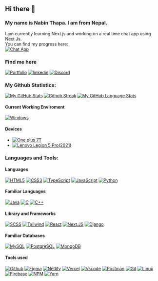 ## Hi there 🙇
### My name is  **Nabin Thapa**. I am from Nepal.
I am currently learning Next.js and working on a real time chat app using Next Js.<br>
You can find my progress here:<br>
[![Chat App](https://img.shields.io/badge/Chat%20App-%23F05033.svg?style=for-the-badge&logo=github&logoColor=white&color=black)](https://github.com/Eragon580101/chat-app)

### Find me here
[![Portfolio](https://img.shields.io/badge/Portfolio-%23F05033.svg?style=for-the-badge&logo=about.me&logoColor=blue&color=black)](https://nabin-thapa.com.np/)
[![linkedin](https://img.shields.io/badge/linkedin-%23F05033.svg?style=for-the-badge&logo=linkedin&logoColor=blue&color=black)](https://www.linkedin.com/in/nabinthapa/)
[![Discord](https://img.shields.io/badge/discord-%23F05033.svg?style=for-the-badge&logo=discord&logoColor=lightblue&color=black)](https://www.discordapp.com/users/484736576241270789)


### My Github Statistics:<br>
[![My GitHub Stats](https://github-readme-stats.vercel.app/api/?username=eragon580101&count_private=true&theme=radical&hide_border=true&border_radius=10&showicons=true)]()
[![Github Streak](https://github-readme-streak-stats.herokuapp.com?user=eragon580101&theme=radical&hide_border=true&border_radius=10)]()
[![My GitHub Language Stats](https://github-readme-stats.vercel.app/api/top-langs/?username=eragon580101&langs_count=4&theme=radical&hide_border=true&border_radius=10)]()

#### Current Working Enviroment       
[![Windows](https://img.shields.io/badge/Windows-%23F05033.svg?style=for-the-badge&logo=windows&logoColor=blue&color=black)]()

#### Devices            
+ [![One plus 7T](https://img.shields.io/badge/Oneplus%207t-%23F05033.svg?style=for-the-badge&logo=oneplus&logoColor=white&color=black)](https://www.oneplus.com/us/7t)
+ [![Lenovo Legion 5 Pro(2021)](https://img.shields.io/badge/Lenovo%20Legion%205%20Pro-%23F05033.svg?style=for-the-badge&logo=lenovo&logoColor=white&color=black)](https://www.lenovo.com/us/en/p/laptops/legion-laptops/legion-5-series/legion-5-pro-16ach6h/wmd00000468)

### Languages and Tools:
#### Languages
[![HTML5](https://img.shields.io/badge/HTML5-E34F26?style=for-the-badge&logo=html5&logoColor=orange&color=black)](https://html5.org/)
[![CSS3](https://img.shields.io/badge/CSS3-1572B6?style=for-the-badge&logo=css3&logoColor=blue&color=black)](https://www.w3.org/Style/CSS/Overview.en.html)
[![TypeScript](https://img.shields.io/badge/typescript-%23F05033.svg?style=for-the-badge&logo=typescript&logoColor=blue&color=black)](https://www.typescriptlang.org/)
[![JavaScript](https://img.shields.io/badge/JavaScript-F7DF1E?style=for-the-badge&logo=javascript&logoColor=yellow&color=black)](https://www.javascript.com/)
[![Python](https://img.shields.io/badge/python-%23F05033.svg?style=for-the-badge&logo=python&logoColor=yellow&color=black)](https://www.python.org/)

#### Familiar Languages
[![Java](https://img.shields.io/badge/Java-%23F05033.svg?style=for-the-badge&logo=openjdk&logoColor=white&color=black)](java.com)
[![C](https://img.shields.io/badge/C-%23F05033.svg?style=for-the-badge&logo=C&logoColor=white&color=black)](https://www.w3schools.com/c/c_intro.php)
[![C++](https://img.shields.io/badge/C++-%23F05033.svg?style=for-the-badge&logo=c%2B%2B&logoColor=blue&color=black)](https://www.w3schools.com/cpp/default.asp)

#### Library and Frameworks
[![SCSS](https://img.shields.io/badge/scss-%23F05033.svg?style=for-the-badge&logo=sass&logoColor=pink&color=black)](https://www.sass-lang.com)
[![Tailwind](https://img.shields.io/badge/Tailwind-%23F05033.svg?style=for-the-badge&logo=tailwindcss&logoColor=blue&color=black)](https://www.tailwindcss.com)
[![React](https://img.shields.io/badge/react-%23F05033.svg?style=for-the-badge&logo=react&logoColor=blue&color=black)](https://www.react.dev/)
[![Next.JS](https://img.shields.io/badge/Next.Js-%23F05033.svg?style=for-the-badge&logo=next.js&logoColor=white&color=black)](nextjs.org)
[![Django](https://img.shields.io/badge/django-%23F05033.svg?style=for-the-badge&logo=django&logoColor=green&color=black)](djangoproject.com)

#### Familiar Databases
[![MySQL](https://img.shields.io/badge/MySQL-00000F?style=for-the-badge&logo=mysql&logoColor=blue&color=black)](https://www.mysql.com/)
[![PostgreSQL](https://img.shields.io/badge/PostgreSQL-316192?style=for-the-badge&logo=postgresql&logoColor=blue&color=black)](https://www.postgresql.org/)
[![MongoDB](https://img.shields.io/badge/Mongo-%23F05033.svg?style=for-the-badge&logo=mongodb&logoColor=green&color=black)](https://www.mongodb.com)

#### Tools used
[![Github](https://img.shields.io/badge/Github-%23F05033.svg?style=for-the-badge&logo=github&logoColor=white&color=black)]()
[![Figma](https://img.shields.io/badge/Figma-CC6699?style=for-the-badge&logo=figma&logoColor=white&color=black)](https://www.figma.com/)
[![Netlify](https://img.shields.io/badge/netlify-%23F05033.svg?style=for-the-badge&logo=netlify&logoColor=green&color=black)](https://www.netlify.com/)
[![Vercel](https://img.shields.io/badge/vercel-%23F05033.svg?style=for-the-badge&logo=vercel&logoColor=white&color=black)](http://www.vercel.com)
[![Vscode](https://img.shields.io/badge/VSCode-%23F05033.svg?style=for-the-badge&logo=visual%20studio%20code&logoColor=blue&color=black)](https://code.visualstudio.com/)
[![Postman](https://img.shields.io/badge/postman-%23F05033.svg?style=for-the-badge&logo=Postman&logoColor=orange&color=black)](https://www.postman.com)
[![Git](https://img.shields.io/badge/git-%23F05033.svg?style=for-the-badge&logo=git&logoColor=orange&color=black)](https://git-scm.com/)
[![Linux](https://img.shields.io/badge/linux-%23F05033.svg?style=for-the-badge&logo=linux&logoColor=yellow&color=black)](https://www.linux.org/)
[![Firebase](https://img.shields.io/badge/firebase-%23F05033.svg?style=for-the-badge&logo=firebase&logoColor=yellow&color=black)](https://firebase.google.com/)
[![NPM](https://img.shields.io/badge/npm-%23F05033.svg?style=for-the-badge&logo=npm&logoColor=red&color=black)](https://www.npmjs.com/)
[![Yarn](https://img.shields.io/badge/yarn-%23F05033.svg?style=for-the-badge&logo=yarn&logoColor=blue&color=black)](https://yarnpkg.com/)

